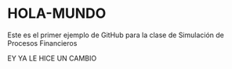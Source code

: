# HOLA-MUNDO
Este es el primer ejemplo de GitHub para la clase de Simulación de Procesos Financieros 


EY YA LE HICE UN CAMBIO
